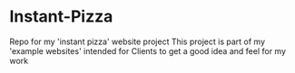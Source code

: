# Instant-Pizza
Repo for my 'instant pizza' website project
This project is part of my 'example websites' intended for Clients to get a good idea and feel for my work
